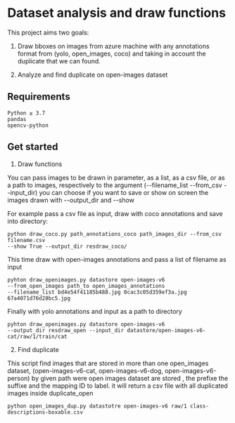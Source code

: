 # Dataset analysis and draw functions

This project aims two goals:

1. Draw bboxes on images from azure machine  with any annotations format from (yolo, open_images, coco) and taking in account the duplicate that we can found.

2. Analyze and find duplicate on open-images dataset


## Requirements
	Python ≥ 3.7
	pandas
	opencv-python


## Get started

1. Draw functions

You can pass images to be drawn in parameter, as a list, as a csv file, or as a path to images, respectively to the argument (--filename_list --from_csv --input_dir)
you can choose if you want to save or show on screen the images drawn with
--output_dir and --show

For example pass a csv file as input, draw with coco annotations and save into directory:

```
python draw_coco.py path_annotations_coco path_images_dir --from_csv filename.csv
--show True --output_dir resdraw_coco/

```
This time draw with open-images annotations and pass a list of filename as input

```
pyhton draw_openimages.py datastore open-images-v6
--from_open_images path_to open_images_annotations
--filename_list bd4e54f41185b488.jpg 0cac3c05d359ef3a.jpg 67a4071d76d28bc5.jpg
```

Finally with yolo annotations and input as a path to directory

```
pyhton draw_openimages.py datastore open-images-v6
--output_dir resdraw_open --input_dir datastore/open-images-v6-cat/raw/1/train/cat
```

2. Find duplicate

This script find images that are stored in more than one open_images dataset,
(open-images-v6-cat, open-images-v6-dog, open-images-v6-person)
by given path were open images dataset are stored , the prefixe the suffixe and the mapping ID to label. it will return a csv file with all duplicated images inside duplicate_open

```
python open_images_dup.py datastotre open-images-v6 raw/1 class-descriptions-boxable.csv
```
